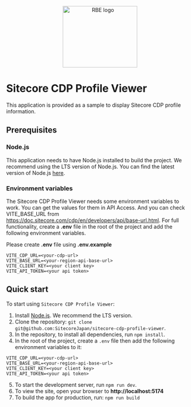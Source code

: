 <p align="center">
  <a href="https://www.sitecore.com/">
    <img src="https://wwwsitecorecom.azureedge.net/-/media/sitecoresite/images/global/logo/sitecore-logo.svg?la=es-ES&hash=89E5BCF25116F0D8B53F53F0E3D33A0E" alt="RBE logo" target="_blank" width="200" height="165">
  </a>
</p>

# Sitecore CDP Profile Viewer

This application is provided as a sample to display Sitecore CDP profile information.

## Prerequisites

### Node.js

This application needs to have Node.js installed to build the project. We recommend using the LTS version of Node.js. You can find the latest version of Node.js [here](https://nodejs.org/en/).

### Environment variables

The Sitecore CDP Profile Viewer needs some environment variables to work. You can get the values for them in API Access. And you can check VITE_BASE_URL from https://doc.sitecore.com/cdp/en/developers/api/base-url.html. For full functionality, create a **.env** file in the root of the project and add the following environment variables.

Please create **.env** file using **.env.example**

```
VITE_CDP_URL=<your-cdp-url>
VITE_BASE_URL=<your-region-api-base-url>
VITE_CLIENT_KEY=<your client key>
VITE_API_TOKEN=<your api token>
```

## Quick start

To start using `Sitecore CDP Profile Viewer`:

1. Install [Node.js](htts://nodejs.org/en/). We recommend the LTS version.
2. Clone the repository: `git clone git@github.com:SitecoreJapan/sitecore-cdp-profile-viewer`.
3. In the repository, to install all dependencies, run `npm install`.
4. In the root of the project, create a `.env` file then add the following environment variables to it:

```
VITE_CDP_URL=<your-cdp-url>
VITE_BASE_URL=<your-region-api-base-url>
VITE_CLIENT_KEY=<your client key>
VITE_API_TOKEN=<your api token>
```

5.  To start the development server, run `npm run dev`.
6.  To view the site, open your browser to **http://localhost:5174**
7.  To build the app for production, run: `npm run build`
